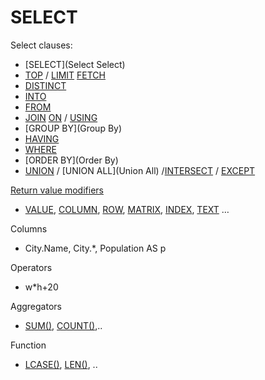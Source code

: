 # SELECT

Select clauses:
* [SELECT](Select Select)
* [TOP](Top) / [LIMIT](Limit) [FETCH](Fetch)
* [DISTINCT](Distinct)
* [INTO](Into)
* [FROM](From)
* [JOIN](Join) [ON](On) / [USING](Using)
* [GROUP BY](Group By)
* [HAVING](Having)
* [WHERE](Where)
* [ORDER BY](Order By)
* [UNION](Union) / [UNION ALL](Union All) /[INTERSECT](Intersect) / [EXCEPT](Except)

[Return value modifiers](Modifiers)
* [VALUE](Value), [COLUMN](Column), [ROW](Row), [MATRIX](Matrix), [INDEX](Index), [TEXT](Text) …

Columns
* City.Name, City.*, Population AS p

Operators
* w*h+20

Aggregators
* [SUM()](Sum), [COUNT()](Count),..

Function
* [LCASE()](Lcase), [LEN()](Len), ..
